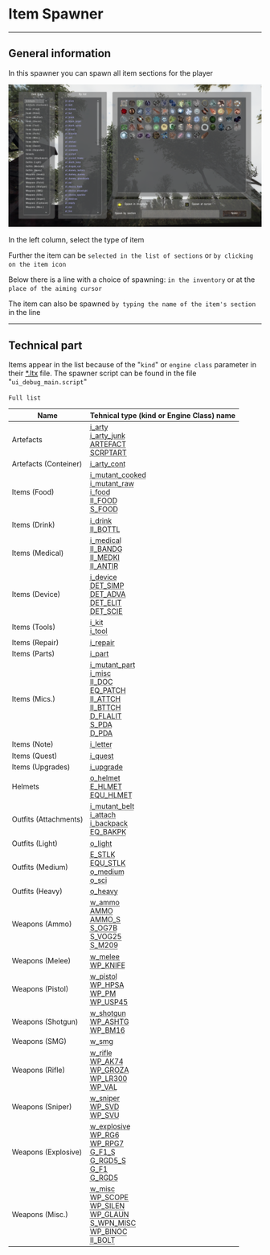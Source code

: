 # Item Spawner

___

## General information

In this spawner you can spawn all item sections for the player

![item-spawner centered](images/item-spawner.png)

In the left column, select the type of item

Further the item can be `selected in the list of sections` or `by clicking on the item icon`

Below there is a line with a choice of spawning: `in the inventory` or at the `place of the aiming cursor`

The item can also be spawned `by typing the name of the item's section` in the line

___

## Technical part

Items appear in the list because of the "`kind`" or `engine class` parameter in their [*.ltx](../../reference/file-formats/conf-script/ltx.md) file. The spawner script can be found in the file "`ui_debug_main.script`"

`Full list`

| Name | Tehnical type (kind or Engine Class) name |
|---|---|
| Artefacts | <abbr title="kind">i_arty</abbr><br><abbr title="kind">i_arty_junk</abbr><br><abbr title="Engine Class">ARTEFACT<br>SCRPTART</abbr> |
| Artefacts (Conteiner) | <abbr title="kind">i_arty_cont</abbr> |
| Items (Food) | <abbr title="kind">i_mutant_cooked</abbr><br><abbr title="kind">i_mutant_raw</abbr><br><abbr title="kind">i_food</abbr><br><abbr title="Engine Class">II_FOOD<br>S_FOOD |
| Items (Drink) | <abbr title="kind">i_drink</abbr><br><abbr title="Engine Class">II_BOTTL |
| Items (Medical) | <abbr title="kind">i_medical</abbr><br><abbr title="Engine Class">II_BANDG<br>II_MEDKI<br>II_ANTIR |
| Items (Device) | <abbr title="kind">i_device</abbr><br><abbr title="Engine Class">DET_SIMP<br>DET_ADVA<br>DET_ELIT<br>DET_SCIE |
| Items (Tools) | <abbr title="kind">i_kit</abbr><br><abbr title="kind">i_tool</abbr> |
| Items (Repair) | <abbr title="kind">i_repair</abbr> |
| Items (Parts) | <abbr title="kind">i_part</abbr> |
| Items (Mics.) | <abbr title="kind">i_mutant_part</abbr><br><abbr title="kind">i_misc</abbr><br><abbr title="Engine Class">II_DOC<br>EQ_PATCH<br>II_ATTCH<br>II_BTTCH<br>D_FLALIT<br>S_PDA<br>D_PDA |
| Items (Note) | <abbr title="kind">i_letter</abbr> |
| Items (Quest) | <abbr title="kind">i_quest</abbr> |
| Items (Upgrades) | <abbr title="kind">i_upgrade</abbr> |
| Helmets | <abbr title="kind">o_helmet</abbr><br><abbr title="Engine Class">E_HLMET<br>EQU_HLMET |
| Outfits (Attachments) | <abbr title="kind">i_mutant_belt</abbr><br><abbr title="kind">i_attach</abbr><br><abbr title="kind">i_backpack</abbr><br><abbr title="Engine Class">EQ_BAKPK |
| Outfits (Light) | <abbr title="kind">o_light</abbr> |
| Outfits (Medium) | <abbr title="Engine Class">E_STLK<br>EQU_STLK</abbr><br><abbr title="kind">o_medium</abbr><br><abbr title="kind">o_sci</abbr> |
| Outfits (Heavy) | <abbr title="kind">o_heavy</abbr> |
| Weapons (Ammo) | <abbr title="kind">w_ammo</abbr><br><abbr title="Engine Class">AMMO<br>AMMO_S<br>S_OG7B<br>S_VOG25<br>S_M209</abbr> |
| Weapons (Melee) | <abbr title="kind">w_melee</abbr><br><abbr title="Engine Class">WP_KNIFE</abbr> |
| Weapons (Pistol) | <abbr title="kind">w_pistol</abbr><abbr title="Engine Class"><br>WP_HPSA<br>WP_PM<br>WP_USP45</abbr> |
| Weapons (Shotgun) | <abbr title="kind">w_shotgun</abbr><br><abbr title="Engine Class">WP_ASHTG<br>WP_BM16 |
| Weapons (SMG) | <abbr title="kind">w_smg</abbr> |
| Weapons (Rifle) | <abbr title="kind">w_rifle</abbr><br><abbr title="Engine Class">WP_AK74<br>WP_GROZA<br>WP_LR300<br>WP_VAL</abbr> |
| Weapons (Sniper) | <abbr title="kind">w_sniper</abbr><br><abbr title="Engine Class">WP_SVD<br>WP_SVU</abbr> |
| Weapons (Explosive) | <abbr title="kind">w_explosive</abbr><abbr title="Engine Class"><br>WP_RG6<br>WP_RPG7<br>G_F1_S<br>G_RGD5_S<br>G_F1<br>G_RGD5</abbr> |
| Weapons (Misc.) | <abbr title="kind">w_misc</abbr><br><abbr title="Engine Class">WP_SCOPE<br>WP_SILEN<br>WP_GLAUN<br>S_WPN_MISC<br>WP_BINOC<br>II_BOLT</abbr> |
